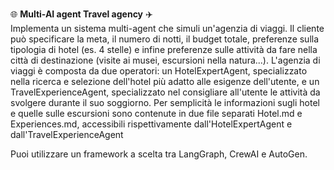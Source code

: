 🌐 **Multi-AI agent Travel agency** ✈️ <br>
Implementa un sistema multi-agent che simuli un'agenzia di viaggi. Il cliente può specificare la meta, il numero di notti, il budget totale, preferenze sulla tipologia di hotel (es. 4 stelle) e infine preferenze sulle attività da fare nella città di destinazione (visite ai musei, escursioni nella natura...). L'agenzia di viaggi è composta da due operatori: un HotelExpertAgent, specializzato nella ricerca e selezione dell'hotel più adatto alle esigenze dell'utente, e un TravelExperienceAgent, specializzato nel consigliare all'utente le attività da svolgere durante il suo soggiorno. Per semplicità le informazioni sugli hotel e quelle sulle escursioni sono contenute in due file separati Hotel.md e Experiences.md, accessibili rispettivamente dall'HotelExpertAgent e dall'TravelExperienceAgent

Puoi utilizzare un framework a scelta tra LangGraph, CrewAI e AutoGen.
